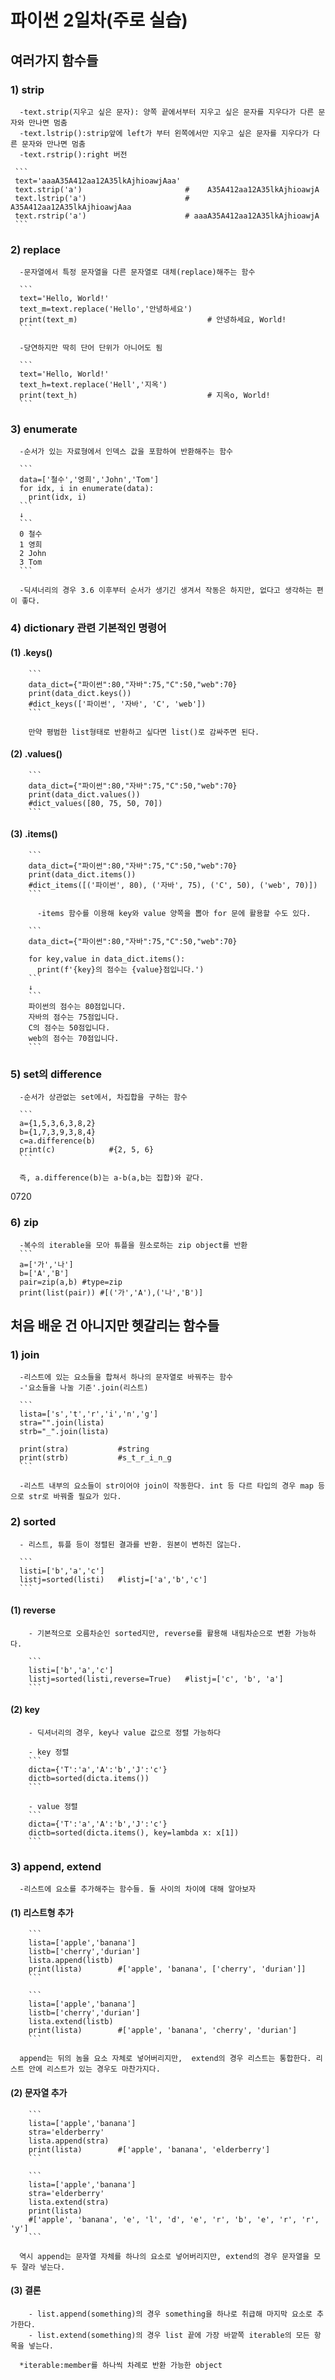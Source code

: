 # 파이썬 2일차(주로 실습)

  ## 여러가지 함수들
    
   ### 1) strip

      -text.strip(지우고 싶은 문자): 양쪽 끝에서부터 지우고 싶은 문자를 지우다가 다른 문자와 만나면 멈춤
      -text.lstrip():strip앞에 left가 부터 왼쪽에서만 지우고 싶은 문자를 지우다가 다른 문자와 만나면 멈춤
      -text.rstrip():right 버전

     ```
     text='aaaA35A412aa12A35lkAjhioawjAaa'
     text.strip('a')                       #    A35A412aa12A35lkAjhioawjA
     text.lstrip('a')                      #    A35A412aa12A35lkAjhioawjAaa
     text.rstrip('a')                      # aaaA35A412aa12A35lkAjhioawjA
     ```
     


   ### 2) replace
      -문자열에서 특정 문자열을 다른 문자열로 대체(replace)해주는 함수

      ```
      text='Hello, World!'
      text_m=text.replace('Hello','안녕하세요')
      print(text_m)                             # 안녕하세요, World!
      ```

      -당연하지만 딱히 단어 단위가 아니어도 됨

      ```
      text='Hello, World!'
      text_h=text.replace('Hell','지옥')
      print(text_h)                             # 지옥o, World!      
      ```


   ### 3) enumerate
      -순서가 있는 자료형에서 인덱스 값을 포함하여 반환해주는 함수

      ```
      data=['철수','영희','John','Tom']
      for idx, i in enumerate(data):
        print(idx, i)
      ```
      ↓
      ```
      0 철수
      1 영희
      2 John
      3 Tom
      ```

      -딕셔너리의 경우 3.6 이후부터 순서가 생기긴 생겨서 작동은 하지만, 없다고 생각하는 편이 좋다.


   ### 4) dictionary 관련 기본적인 명령어

   #### (1) .keys()
        ```
        data_dict={"파이썬":80,"자바":75,"C":50,"web":70}
        print(data_dict.keys())                           
        #dict_keys(['파이썬', '자바', 'C', 'web'])
        ```

        만약 평범한 list형태로 반환하고 싶다면 list()로 감싸주면 된다.


   #### (2) .values()
        ```
        data_dict={"파이썬":80,"자바":75,"C":50,"web":70}
        print(data_dict.values())
        #dict_values([80, 75, 50, 70])
        ```


   #### (3) .items()
        ```
        data_dict={"파이썬":80,"자바":75,"C":50,"web":70}
        print(data_dict.items())
        #dict_items([('파이썬', 80), ('자바', 75), ('C', 50), ('web', 70)])
        ```

          -items 함수를 이용해 key와 value 양쪽을 뽑아 for 문에 활용할 수도 있다.

        ```
        data_dict={"파이썬":80,"자바":75,"C":50,"web":70}
        
        for key,value in data_dict.items():
          print(f'{key}의 점수는 {value}점입니다.')
        ```
        ↓
        ```
        파이썬의 점수는 80점입니다.
        자바의 점수는 75점입니다.
        C의 점수는 50점입니다.
        web의 점수는 70점입니다.
        ```
    
   ### 5) set의 difference
      -순서가 상관없는 set에서, 차집합을 구하는 함수

      ```
      a={1,5,3,6,3,8,2}
      b={1,7,3,9,3,8,4}
      c=a.difference(b)
      print(c)            #{2, 5, 6}
      ```

      즉, a.difference(b)는 a-b(a,b는 집합)와 같다.
  
   0720
   ### 6) zip
      -복수의 iterable을 모아 튜플을 원소로하는 zip object를 반환
      ```
      a=['가','나']
      b=['A','B']
      pair=zip(a,b) #type=zip
      print(list(pair)) #[('가','A'),('나','B')]

  ## 처음 배운 건 아니지만 헷갈리는 함수들

   ### 1) join
      -리스트에 있는 요소들을 합쳐서 하나의 문자열로 바꿔주는 함수
      -'요소들을 나눌 기준'.join(리스트)

      ```
      lista=['s','t','r','i','n','g']
      stra="".join(lista)
      strb="_".join(lista)

      print(stra)           #string
      print(strb)           #s_t_r_i_n_g
      ```
      
      -리스트 내부의 요소들이 str이어야 join이 작동한다. int 등 다르 타입의 경우 map 등으로 str로 바꿔줄 필요가 있다.

   ### 2) sorted
      - 리스트, 튜플 등이 정렬된 결과를 반환. 원본이 변하진 않는다.

      ```
      listi=['b','a','c']
      listj=sorted(listi)   #listj=['a','b','c']
      ```

   #### (1) reverse
        - 기본적으로 오름차순인 sorted지만, reverse를 활용해 내림차순으로 변환 가능하다.

        ```
        listi=['b','a','c']
        listj=sorted(listi,reverse=True)   #listj=['c', 'b', 'a']
        ```

   #### (2) key
        - 딕셔너리의 경우, key나 value 값으로 정렬 가능하다

        - key 정렬
        ```
        dicta={'T':'a','A':'b','J':'c'}
        dictb=sorted(dicta.items())
        ```

        - value 정렬
        ```
        dicta={'T':'a','A':'b','J':'c'}
        dictb=sorted(dicta.items(), key=lambda x: x[1])     
        ```

   ### 3) append, extend
      -리스트에 요소를 추가해주는 함수들. 둘 사이의 차이에 대해 알아보자

   #### (1) 리스트형 추가

        ```
        lista=['apple','banana']
        listb=['cherry','durian']
        lista.append(listb)
        print(lista)        #['apple', 'banana', ['cherry', 'durian']]
        ```

        ```
        lista=['apple','banana']
        listb=['cherry','durian']
        lista.extend(listb)
        print(lista)        #['apple', 'banana', 'cherry', 'durian']
        ```
      
      append는 뒤의 놈을 요소 자체로 넣어버리지만,  extend의 경우 리스트는 통합한다. 리스트 안에 리스트가 있는 경우도 마찬가지다.

   #### (2) 문자열 추가
        ```
        lista=['apple','banana']
        stra='elderberry'
        lista.append(stra)
        print(lista)        #['apple', 'banana', 'elderberry']
        ```

        ```
        lista=['apple','banana']
        stra='elderberry'
        lista.extend(stra)
        print(lista)        
        #['apple', 'banana', 'e', 'l', 'd', 'e', 'r', 'b', 'e', 'r', 'r', 'y']
        ```

      역시 append는 문자열 자체를 하나의 요소로 넣어버리지만, extend의 경우 문자열을 모두 잘라 넣는다.


   #### (3) 결론
        - list.append(something)의 경우 something을 하나로 취급해 마지막 요소로 추가한다. 
        - list.extend(something)의 경우 list 끝에 가장 바깥쪽 iterable의 모든 항목을 넣는다.

      *iterable:member를 하나씩 차례로 반환 가능한 object